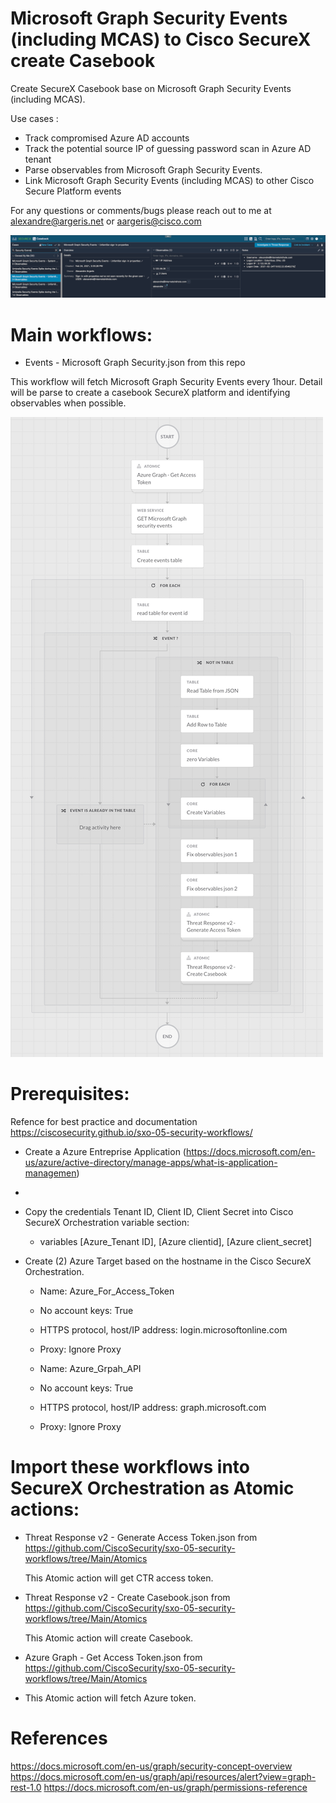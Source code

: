 # Microsoft Graph Security Events (including MCAS) to Cisco SecureX create Casebook

Create SecureX Casebook base on Microsoft Graph Security Events (including MCAS).

Use cases : 
  - Track compromised Azure AD accounts
  - Track the potential source IP of guessing password scan in Azure AD tenant
  - Parse observables from Microsoft Graph Security Events.
  - Link Microsoft Graph Security Events (including MCAS) to other Cisco Secure Platform events


For any questions or comments/bugs please reach out to me at alexandre@argeris.net or aargeris@cisco.com

![image](./img/Screen_Shot_casebook.png)
<br/>

# Main workflows:

- Events - Microsoft Graph Security.json from this repo

This workflow will fetch Microsoft Graph Security Events every 1hour. Detail will be parse to create a casebook SecureX platform and identifying observables when possible.
  
![image](./img/Screen_Shot_workflow.png)
<br/>  

# Prerequisites:
Refence for best practice and documentation https://ciscosecurity.github.io/sxo-05-security-workflows/

- Create a Azure Entreprise Application (https://docs.microsoft.com/en-us/azure/active-directory/manage-apps/what-is-application-managemen)
-     
- Copy the credentials Tenant ID, Client ID, Client Secret into Cisco SecureX Orchestration variable section:

  - variables [Azure_Tenant ID], [Azure clientid], [Azure client_secret]

- Create (2) Azure Target based on the hostname in the Cisco SecureX Orchestration. 

  - Name: Azure_For_Access_Token
  - No account keys: True
  - HTTPS protocol, host/IP address: login.microsoftonline.com
  - Proxy: Ignore Proxy

  - Name: Azure_Grpah_API
  - No account keys: True
  - HTTPS protocol, host/IP address: graph.microsoft.com
  - Proxy: Ignore Proxy  


# Import these workflows into SecureX Orchestration as Atomic actions:
  
- Threat Response v2 - Generate Access Token.json from https://github.com/CiscoSecurity/sxo-05-security-workflows/tree/Main/Atomics
  
  This Atomic action will get CTR access token.

- Threat Response v2 - Create Casebook.json from https://github.com/CiscoSecurity/sxo-05-security-workflows/tree/Main/Atomics
  
  This Atomic action will create Casebook.  
  
-  Azure Graph - Get Access Token.json from https://github.com/CiscoSecurity/sxo-05-security-workflows/tree/Main/Atomics  

- This Atomic action will fetch Azure token.


# References 
https://docs.microsoft.com/en-us/graph/security-concept-overview  
https://docs.microsoft.com/en-us/graph/api/resources/alert?view=graph-rest-1.0
https://docs.microsoft.com/en-us/graph/permissions-reference
